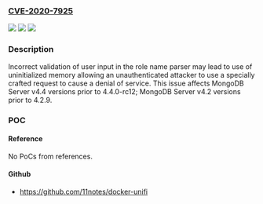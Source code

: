 ### [CVE-2020-7925](https://cve.mitre.org/cgi-bin/cvename.cgi?name=CVE-2020-7925)
![](https://img.shields.io/static/v1?label=Product&message=MongoDB%20Server&color=blue)
![](https://img.shields.io/static/v1?label=Version&message=4.2%3C%204.2.9%20&color=brighgreen)
![](https://img.shields.io/static/v1?label=Vulnerability&message=CWE-475%20Undefined%20Behavior%20for%20Input%20to%20API&color=brighgreen)

### Description

Incorrect validation of user input in the role name parser may lead to use of uninitialized memory allowing an unauthenticated attacker to use a specially crafted request to cause a denial of service. This issue affects MongoDB Server v4.4 versions prior to 4.4.0-rc12; MongoDB Server v4.2 versions prior to 4.2.9.

### POC

#### Reference
No PoCs from references.

#### Github
- https://github.com/11notes/docker-unifi


